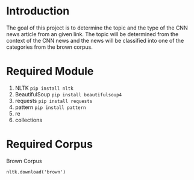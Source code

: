# Introduction
The goal of this project is to determine the topic and the type of the CNN news article from an given link. The topic will be determined from the context of the CNN news and the news will be classified into one of the categories from the brown corpus.

# Required Module
1. NLTK `pip install nltk`
2. BeautifulSoup `pip install beautifulsoup4`
3. requests `pip install requests`
4. pattern `pip install pattern`
5. re
6. collections

# Required Corpus
Brown Corpus
```
nltk.download('brown')
```
